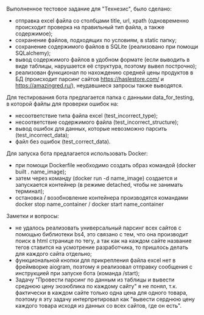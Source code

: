 Выполненное тестовое задание для "Технезис", было сделано:
- отправка excel файла со столбцами title, url, xpath (одновременно происходит проверка на правильный тип файла, а также содержимое);
- сохранение файлов, подходящих по условиям, в static папку;
- сохранение содержимого файлов в SQLite (реализовано при помощи SQLalchemy);
- вывод содержимого файлов в удобном формате (если выводить в виде таблицы, нарушается её структура, поэтому вывел построчно);
- реализован функционал по нахождению средней цены продуктов в БД (происходит парсинг сайтов https://haslestore.com/ и https://amazingred.ru/), неудавшиеся запросы также выводятся.

Для тестирования бота предлагается папка с данными data_for_testing, в которой файлы для проверки ошибок на:
- несоответствие типа файла excel (test_incorrect_type);
- несоответствие содержимого файла (test_incorrect_structure);
- вывод ошибок для данных, которые невозможно парсить (test_incorrect_data);
- файл без ошибок (test_correct_data).

Для запуска бота предлагается использовать Docker:
- при помощи Dockerfile необходимо создать образ командой (docker built . name_image);
- затем через команду (docker run -d name_image) создается и запускается контейнер (в режиме detached, чтобы не занимать терминал);
- остановка / возобновление контейнера производятся командами docker stop name_container / docker start name_container

Заметки и вопросы:
- не удалось реализовать универсальный парсинг всех сайтов с помощью библиотеки bs4, 
это связано с тем, что она производит поиск в html странице по тегу, а так как на каждом 
сайте название тегов ставится на усмотрение разработчика, то пришлось делать для каждого сайта отдельно; 
- функциональной кнопки для прикрепления файла excel нет в фреймворке aiogram, поэтому я реализовал 
отправку сообщения с инструкцией при запуске бота (команда /start);
- Задачу "Провести парсинг по данным из таблицы и вывести среднюю цену зюзюблика по каждому сайту" я не понял, 
т.к. фактически в каждом сайте только одна цена для одного товара, поэтому я эту задачу интерпретировал как 
"вывести серднюю цену каждого товара исходя из данных со всех сайтов, где он есть".
